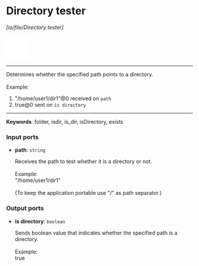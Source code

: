 # Directory tester

_[io/file/Directory tester]_

![icon](</assets/icons/b63b05e2-5e2f-45a1-a3e3-10a749d05b96.png>)

---

Determines whether the specified path points to a directory.<br>
<br>
Example:<br>
1. "/home/user1/dir1"@0 received on `path`<br>
2. true@0 sent on `is directory`<br>

---

__Keywords__: folder, isdir, is_dir, isDirectory, exists

### Input ports

* __path__: ` string `

    Receives the path to test whether it is a directory or not.<br>
    <br>
    Example:<br>
    "/home/user1/dir1"<br>
    <br>
    (To keep the application portable use "/" as path separator.)<br>

### Output ports

* __is directory__: ` boolean `

    Sends boolean value that indicates whether the specified path is a directory.<br>
    <br>
    Example:<br>
    true<br>

